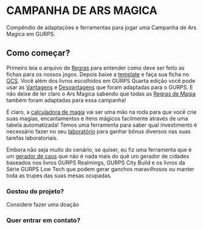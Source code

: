 # CAMPANHA DE ARS MAGICA

Compêndio de adaptações e ferramentas para jogar uma Campanha de Ars Magica em GURPS.

## Como começar?

Primeiro leia o arquivo de [Regras](https://github.com/Boifuba/Ars-Magica/blob/main/Cria%C3%A7%C3%A3o%20de%20Personagem/002%20-%20REGRAS.md) para entender como deve ser feito as fichas para os nossos jogos. Depois baixe a [template](https://github.com/Boifuba/Ars-Magica/tree/main/Cria%C3%A7%C3%A3o%20de%20Personagem/001%20-%20GCS%20template) e faça sua ficha no [GCS](https://gurpscharactersheet.com/). Você além dos livros escolhidos em GURPS Quarta edição você pode usar as [Vantagens](https://github.com/Boifuba/Ars-Magica/blob/main/Cria%C3%A7%C3%A3o%20de%20Personagem/003%20-%20Vantagens.md) e [Desvantagens](https://github.com/Boifuba/Ars-Magica/blob/main/Cria%C3%A7%C3%A3o%20de%20Personagem/004%20-%20Desvantagens.md) que foram adaptadas para o GURPS.
E não deixe de ler claro o Ars Magica sabendo que todas as [Regras de Magia](https://github.com/Boifuba/Ars-Magica/blob/main/Cria%C3%A7%C3%A3o%20de%20Personagem/005%20-%20Magia.md) também foram adaptadas para essa campanha!

E claro, a [calculadora de magia](https://github.com/Boifuba/Ars-Magica/tree/main/Tabelas/Calculadora%20de%20Magia) vai ser uma mão na roda para que você crie suas magias, encantamentos e itens mágicos facilmente através de uma tabela automatizada!
Temos uma ferramenta para saber qual investimento é necessário fazer no seu [laboratório](https://github.com/Boifuba/Ars-Magica/tree/main/Tabelas/Laborat%C3%B3rio)
para ganhar bônus diversos nas suas tarefas laboratoriais.

Embora não seja muito do cenário, se quiser, eu fiz uma ferramenta que é um [gerador de caos](https://github.com/Boifuba/Ars-Magica/tree/main/Tabelas/Gerenciador%20de%20cidades) que não é nada mais do quê um gerador de cidades baseados nos livros GURPS Realmings, GURPS City Build e os livros da Série GURPS Low Tech que podem gerar ganchos maravilhosos ou manter toda as trupes das suas mesas ocupadas.

### Gostou do projeto?

Considere fazer uma doação 

### Quer entrar em contato? 


